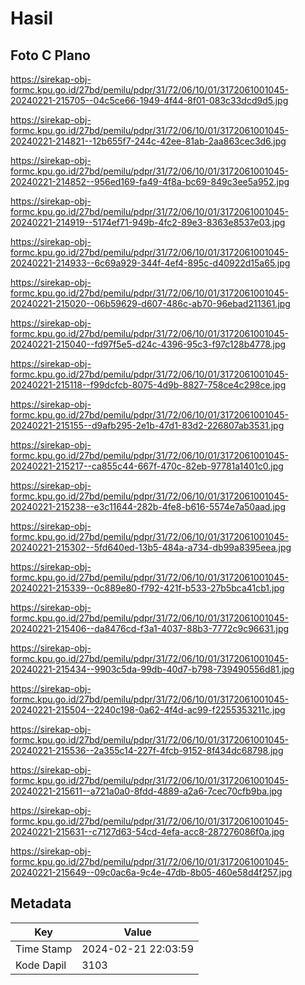 # Hasil

## Foto C Plano

https://sirekap-obj-formc.kpu.go.id/27bd/pemilu/pdpr/31/72/06/10/01/3172061001045-20240221-215705--04c5ce66-1949-4f44-8f01-083c33dcd9d5.jpg

https://sirekap-obj-formc.kpu.go.id/27bd/pemilu/pdpr/31/72/06/10/01/3172061001045-20240221-214821--12b655f7-244c-42ee-81ab-2aa863cec3d6.jpg

https://sirekap-obj-formc.kpu.go.id/27bd/pemilu/pdpr/31/72/06/10/01/3172061001045-20240221-214852--956ed169-fa49-4f8a-bc69-849c3ee5a952.jpg

https://sirekap-obj-formc.kpu.go.id/27bd/pemilu/pdpr/31/72/06/10/01/3172061001045-20240221-214919--5174ef71-949b-4fc2-89e3-8363e8537e03.jpg

https://sirekap-obj-formc.kpu.go.id/27bd/pemilu/pdpr/31/72/06/10/01/3172061001045-20240221-214933--6c69a929-344f-4ef4-895c-d40922d15a65.jpg

https://sirekap-obj-formc.kpu.go.id/27bd/pemilu/pdpr/31/72/06/10/01/3172061001045-20240221-215020--06b59629-d607-486c-ab70-96ebad211361.jpg

https://sirekap-obj-formc.kpu.go.id/27bd/pemilu/pdpr/31/72/06/10/01/3172061001045-20240221-215040--fd97f5e5-d24c-4396-95c3-f97c128b4778.jpg

https://sirekap-obj-formc.kpu.go.id/27bd/pemilu/pdpr/31/72/06/10/01/3172061001045-20240221-215118--f99dcfcb-8075-4d9b-8827-758ce4c298ce.jpg

https://sirekap-obj-formc.kpu.go.id/27bd/pemilu/pdpr/31/72/06/10/01/3172061001045-20240221-215155--d9afb295-2e1b-47d1-83d2-226807ab3531.jpg

https://sirekap-obj-formc.kpu.go.id/27bd/pemilu/pdpr/31/72/06/10/01/3172061001045-20240221-215217--ca855c44-667f-470c-82eb-97781a1401c0.jpg

https://sirekap-obj-formc.kpu.go.id/27bd/pemilu/pdpr/31/72/06/10/01/3172061001045-20240221-215238--e3c11644-282b-4fe8-b616-5574e7a50aad.jpg

https://sirekap-obj-formc.kpu.go.id/27bd/pemilu/pdpr/31/72/06/10/01/3172061001045-20240221-215302--5fd640ed-13b5-484a-a734-db99a8395eea.jpg

https://sirekap-obj-formc.kpu.go.id/27bd/pemilu/pdpr/31/72/06/10/01/3172061001045-20240221-215339--0c889e80-f792-421f-b533-27b5bca41cb1.jpg

https://sirekap-obj-formc.kpu.go.id/27bd/pemilu/pdpr/31/72/06/10/01/3172061001045-20240221-215406--da8476cd-f3a1-4037-88b3-7772c9c96631.jpg

https://sirekap-obj-formc.kpu.go.id/27bd/pemilu/pdpr/31/72/06/10/01/3172061001045-20240221-215434--9903c5da-99db-40d7-b798-739490556d81.jpg

https://sirekap-obj-formc.kpu.go.id/27bd/pemilu/pdpr/31/72/06/10/01/3172061001045-20240221-215504--2240c198-0a62-4f4d-ac99-f2255353211c.jpg

https://sirekap-obj-formc.kpu.go.id/27bd/pemilu/pdpr/31/72/06/10/01/3172061001045-20240221-215536--2a355c14-227f-4fcb-9152-8f434dc68798.jpg

https://sirekap-obj-formc.kpu.go.id/27bd/pemilu/pdpr/31/72/06/10/01/3172061001045-20240221-215611--a721a0a0-8fdd-4889-a2a6-7cec70cfb9ba.jpg

https://sirekap-obj-formc.kpu.go.id/27bd/pemilu/pdpr/31/72/06/10/01/3172061001045-20240221-215631--c7127d63-54cd-4efa-acc8-287276086f0a.jpg

https://sirekap-obj-formc.kpu.go.id/27bd/pemilu/pdpr/31/72/06/10/01/3172061001045-20240221-215649--09c0ac6a-9c4e-47db-8b05-460e58d4f257.jpg


## Metadata

| Key        | Value               |
| ---------- | ------------------- |
| Time Stamp | 2024-02-21 22:03:59 |
| Kode Dapil | 3103                |



